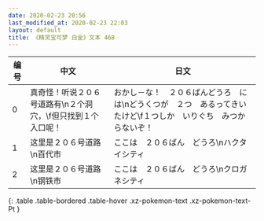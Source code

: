 ```yaml
---
date: 2020-02-23 20:56
last_modified_at: 2020-02-23 22:03
layout: default
title: 《精灵宝可梦 白金》文本 468
---
```

| 编号 | 中文 | 日文 |
| ---- | ---- | ---- |
| 0 | 真奇怪！听说２０６号道路有\n２个洞穴，\f但只找到１个入口呢！ | おかし－な！　２０６ばんどうろ　には\nどうくつが　２つ　あるってきいたけど\f１つしか　いりぐち　みつからないぞ！ |
| 1 | 这里是２０６号道路\n百代市 | ここは　２０６ばん　どうろ\nハクタイシティ |
| 2 | 这里是２０６号道路\n钢铁市 | ここは　２０６ばん　どうろ\nクロガネシティ |
{: .table .table-bordered .table-hover .xz-pokemon-text .xz-pokemon-text-Pt }